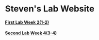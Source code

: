 # Steven's Lab Website

#### [First Lab Week 2(1-2)](https://stevendtran.github.io/CSE-15L-Labs/lab1.html)
#### [Second Lab Week 4(3-4)](https://stevendtran.github.io/CSE-15L-Labs/labReport2.html)

